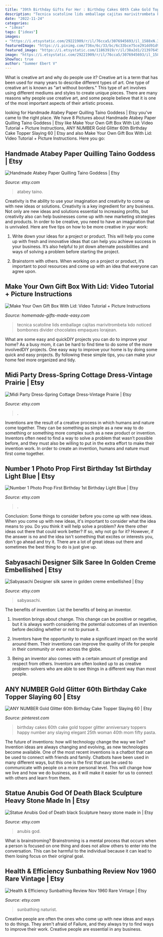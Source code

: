 ```yaml
---
title: "39th Birthday Gifts For Her : Birthday Cakes 60th Cake Gold Topper Glitter Anniversary Toppers Happy Number Any Slaying Elegant 25th Woman 40th Mom Fifty Pasta"
description: "Tecnica scatoline lids emballage cajitas marivitrombeta kdo noticed bombones divider chocolates empaques lorajean"
date: "2022-11-24"
categories:
- "ideas"
tags: ["ideas"]
images:
- "https://i.etsystatic.com/29221909/r/il/76cca5/3076945693/il_1588xN.3076945693_22b6.jpg"
featuredImage: "https://i.pinimg.com/736x/6c/33/bc/6c33bce75ce291dd91d9c95064675b27.jpg"
featured_image: "https://i.etsystatic.com/11863919/r/il/38a2d1/2139764535/il_fullxfull.2139764535_ok23.jpg"
image: "https://i.etsystatic.com/29221909/r/il/76cca5/3076945693/il_1588xN.3076945693_22b6.jpg"
ShowToc: true
author: "Summer Ebert V"
---
```



What is creative art and why do people use it?
Creative art is a term that has been used for many years to describe different types of art. One type of creative art is known as "art without borders." This type of art involves using different mediums and styles to create unique pieces. There are many reasons why people use creative art, and some people believe that it is one of the most important aspects of their artistic process.

	

		
looking for Handmade Atabey Paper Quilling Taino Goddess | Etsy you've came to the right place. We have 8 Pictures about Handmade Atabey Paper Quilling Taino Goddess | Etsy like Make Your Own Gift Box With Lid: Video Tutorial + Picture Instructions, ANY NUMBER Gold Glitter 60th Birthday Cake Topper Slaying 60 | Etsy and also Make Your Own Gift Box With Lid: Video Tutorial + Picture Instructions. Here you go:
		
    
## Handmade Atabey Paper Quilling Taino Goddess | Etsy

<img loading=lazy src="https://i.etsystatic.com/29427249/r/il/4ee96b/3218491766/il_1588xN.3218491766_26qz.jpg" onerror="this.onerror=null;this.src='https://tse4.mm.bing.net/th?id=OIP.EKSPZPUGEiJ02ahptc2ZdAHaJ3&amp;pid=15.1';" alt="Handmade Atabey Paper Quilling Taino Goddess | Etsy">

_Source: etsy.com_

>atabey taino. 

	

Creativity is the ability to use your imagination and creativity to come up with new ideas or solutions.
Creativity is a key ingredient for any business. Not only are new ideas and solutions essential to increasing profits, but creativity also can help businesses come up with new marketing strategies and products. In order to be creative, you need to have an imagination that is unrivaled. Here are five tips on how to be more creative in your work: 
1. Write down your ideas for a project or product. This will help you come up with fresh and innovative ideas that can help you achieve success in your business. It’s also helpful to jot down alternate possibilities and ways of solving a problem before starting the project. 

2. Brainstorm with others. When working on a project or product, it’s important to pool resources and come up with an idea that everyone can agree upon.

    
## Make Your Own Gift Box With Lid: Video Tutorial + Picture Instructions

<img loading=lazy src="https://www.homemade-gifts-made-easy.com/image-files/make-your-own-gift-box-2-wallpaper-674x1024.jpg" onerror="this.onerror=null;this.src='https://tse3.mm.bing.net/th?id=OIP.wGuFT4a--VFy0mixkCTVhwHaLQ&amp;pid=15.1';" alt="Make Your Own Gift Box With Lid: Video Tutorial + Picture Instructions">

_Source: homemade-gifts-made-easy.com_

>tecnica scatoline lids emballage cajitas marivitrombeta kdo noticed bombones divider chocolates empaques lorajean. 

	

What are some easy and quickDIY projects you can do to improve your home?
As a busy mom, it can be hard to find time to do some of the more involvedDIY projects. One easy way to improve your home is by doing some quick and easy projects. By following these simple tips, you can make your home feel more organized and tidy.

    
## Midi Party Dress-Spring Cottage Dress-Vintage Prairie | Etsy

<img loading=lazy src="https://i.etsystatic.com/29221909/r/il/76cca5/3076945693/il_1588xN.3076945693_22b6.jpg" onerror="this.onerror=null;this.src='https://tse1.mm.bing.net/th?id=OIP.S9OYkZBtlDEpYQ6CgnUdSwHaLY&amp;pid=15.1';" alt="Midi Party Dress-Spring Cottage Dress-Vintage Prairie | Etsy">

_Source: etsy.com_

>. 

	

Inventions are the result of a creative process in which humans and nature come together. They can be something as simple as a new way to do something or something more complex such as a new product or invention. Inventors often need to find a way to solve a problem that wasn’t possible before, and they must also be willing to put in the extra effort to make their invention work. In order to create an invention, humans and nature must first come together.

    
## Number 1 Photo Prop First Birthday 1st Birthday Light Blue | Etsy

<img loading=lazy src="https://i.etsystatic.com/11863919/r/il/38a2d1/2139764535/il_fullxfull.2139764535_ok23.jpg" onerror="this.onerror=null;this.src='https://tse3.mm.bing.net/th?id=OIP.Q3X2r5C2THSeeAbB9qJxJwHaJ4&amp;pid=15.1';" alt="Number 1 Photo Prop First Birthday 1st Birthday Light Blue | Etsy">

_Source: etsy.com_

>. 

	

Conclusion: Some things to consider before you come up with new ideas.
When you come up with new ideas, it's important to consider what the idea means to you. Do you think it will help solve a problem? Are there other ideas out there that could work better? If so, why not go for it? However, if the answer is no and the idea isn't something that excites or interests you, don't go ahead and try it. There are a lot of great ideas out there and sometimes the best thing to do is just give up.

    
## Sabyasachi Designer Silk Saree In Golden Creme Embellished | Etsy

<img loading=lazy src="https://i.etsystatic.com/20214029/r/il/21391f/2913822810/il_1588xN.2913822810_obec.jpg" onerror="this.onerror=null;this.src='https://tse4.mm.bing.net/th?id=OIP.RvIo_lvXvHfWz2B-Mc_uKwHaKX&amp;pid=15.1';" alt="Sabyasachi Designer silk saree in golden creme embellished | Etsy">

_Source: etsy.com_

>sabyasachi. 

	

The benefits of invention: List the benefits of being an inventor.
1. Invention brings about change. This change can be positive or negative, but it is always worth considering the potential outcomes of an invention before deciding whether or not to pursue it.
2. Inventors have the opportunity to make a significant impact on the world around them. Their inventions can improve the quality of life for people in their community or even across the globe.

3. Being an inventor also comes with a certain amount of prestige and respect from others. Inventors are often looked up to as creative problem-solvers who are able to see things in a different way than most people.

    
## ANY NUMBER Gold Glitter 60th Birthday Cake Topper Slaying 60 | Etsy

<img loading=lazy src="https://i.pinimg.com/736x/6c/33/bc/6c33bce75ce291dd91d9c95064675b27.jpg" onerror="this.onerror=null;this.src='https://tse3.mm.bing.net/th?id=OIP.uvIhu5cMJZuTVBo7ySthDwHaJ4&amp;pid=15.1';" alt="ANY NUMBER Gold Glitter 60th Birthday Cake Topper Slaying 60 | Etsy">

_Source: pinterest.com_

>birthday cakes 60th cake gold topper glitter anniversary toppers happy number any slaying elegant 25th woman 40th mom fifty pasta. 

	

The future of inventions: how will technology change the way we live?
Invention ideas are always changing and evolving, as new technologies become available. One of the most recent inventions is a chatbot that can be used to connect with friends and family. Chatbots have been used in many different ways, but this one is the first that can be used to communicate with people on a more personal level. This will change how we live and how we do business, as it will make it easier for us to connect with others and learn from them.

    
## Statue Anubis God Of Death Black Sculpture Heavy Stone Made In | Etsy

<img loading=lazy src="https://i.etsystatic.com/19180532/r/il/78e2a4/3198714448/il_1588xN.3198714448_2a9p.jpg" onerror="this.onerror=null;this.src='https://tse1.mm.bing.net/th?id=OIP.wM2Lkc2c-I_iLtJmctW_lwHaLH&amp;pid=15.1';" alt="Statue Anubis God of Death black Sculpture heavy stone made in | Etsy">

_Source: etsy.com_

>anubis god. 

	

What is brainstroming? Brainstroming is a mental process that occurs when a person is focused on one thing and does not allow others to enter into the conversation. This can be harmful to the individual because it can lead to them losing focus on their original goal.

    
## Health &amp; Efficiency Sunbathing Review Nov 1960 Rare Vintage | Etsy

<img loading=lazy src="https://i.etsystatic.com/21663619/r/il/fa4448/2959308301/il_1588xN.2959308301_ajxd.jpg" onerror="this.onerror=null;this.src='https://tse3.mm.bing.net/th?id=OIP.5dlIVXtocUNXXdW8yIFDVgHaJ3&amp;pid=15.1';" alt="Health &amp; Efficiency Sunbathing Review Nov 1960 Rare Vintage | Etsy">

_Source: etsy.com_

>sunbathing naturist. 

	

Creative people are often the ones who come up with new ideas and ways to do things. They aren't afraid of Failure, and they always try to find ways to improve their work. Creative people are essential in any business.

